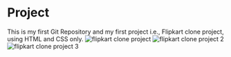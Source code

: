 # Project
This is my first Git Repository and my first project i.e., Flipkart clone project, using HTML and CSS only.
![flipkart clone project](https://github.com/PariBainsla/Projects/assets/153187084/1b2c9a93-1ac1-46ae-a404-20559e2711a1)
![flipkart clone project 2](https://github.com/PariBainsla/Projects/assets/153187084/b0cd4998-0e0d-494b-8ea4-8327250e9121)
![flipkart clone project 3](https://github.com/PariBainsla/Projects/assets/153187084/03c606e7-46a8-4a00-9e9c-04f64ec5d756)
